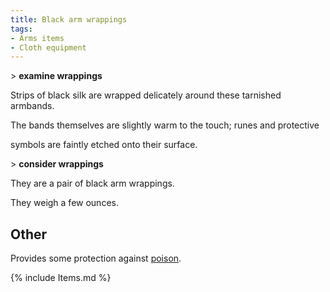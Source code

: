 ```yaml
---
title: Black arm wrappings
tags:
- Arms items
- Cloth equipment
---
```


\> **examine wrappings**

Strips of black silk are wrapped delicately around these tarnished
armbands.

The bands themselves are slightly warm to the touch; runes and
protective

symbols are faintly etched onto their surface.

\> **consider wrappings**

They are a pair of black arm wrappings.

They weigh a few ounces.

## Other

Provides some protection against [poison](poison "wikilink").

{% include Items.md %}
